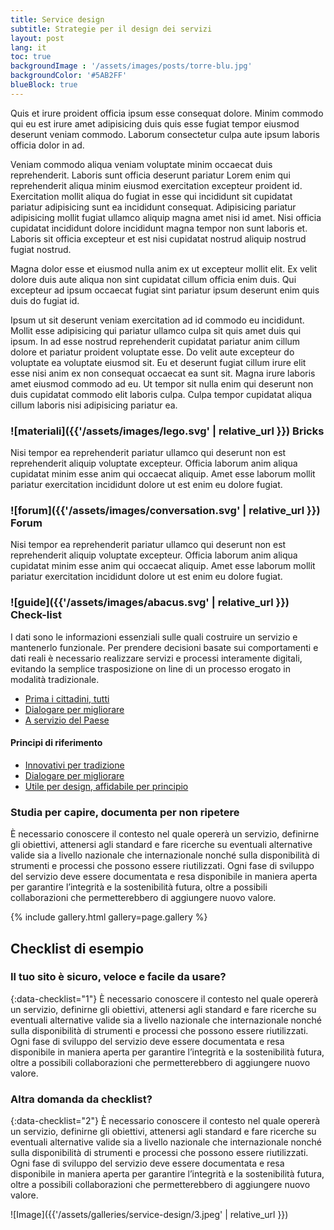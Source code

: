 ```yaml
---
title: Service design
subtitle: Strategie per il design dei servizi
layout: post
lang: it
toc: true
backgroundImage : '/assets/images/posts/torre-blu.jpg'
backgroundColor: '#5AB2FF'
blueBlock: true
---
```


Quis et irure proident officia ipsum esse consequat dolore. Minim commodo qui eu est irure amet adipisicing duis quis esse fugiat tempor eiusmod deserunt veniam commodo. Laborum consectetur culpa aute ipsum laboris officia dolor in ad.

Veniam commodo aliqua veniam voluptate minim occaecat duis reprehenderit. Laboris sunt officia deserunt pariatur Lorem enim qui reprehenderit aliqua minim eiusmod exercitation excepteur proident id. Exercitation mollit aliqua do fugiat in esse qui incididunt sit cupidatat pariatur adipisicing sunt ea incididunt consequat. Adipisicing pariatur adipisicing mollit fugiat ullamco aliquip magna amet nisi id amet. Nisi officia cupidatat incididunt dolore incididunt magna tempor non sunt laboris et. Laboris sit officia excepteur et est nisi cupidatat nostrud aliquip nostrud fugiat nostrud.

Magna dolor esse et eiusmod nulla anim ex ut excepteur mollit elit. Ex velit dolore duis aute aliqua non sint cupidatat cillum officia enim duis. Qui excepteur ad ipsum occaecat fugiat sint pariatur ipsum deserunt enim quis duis do fugiat id.

Ipsum ut sit deserunt veniam exercitation ad id commodo eu incididunt. Mollit esse adipisicing qui pariatur ullamco culpa sit quis amet duis qui ipsum. In ad esse nostrud reprehenderit cupidatat pariatur anim cillum dolore et pariatur proident voluptate esse. Do velit aute excepteur do voluptate ea voluptate eiusmod sit. Eu et deserunt fugiat cillum irure elit esse nisi anim ex non consequat occaecat ea sunt sit. Magna irure laboris amet eiusmod commodo ad eu. Ut tempor sit nulla enim qui deserunt non duis cupidatat commodo elit laboris culpa. Culpa tempor cupidatat aliqua cillum laboris nisi adipisicing pariatur ea.

### ![materiali]({{'/assets/images/lego.svg' | relative_url }}) Bricks

Nisi tempor ea reprehenderit pariatur ullamco qui deserunt non est reprehenderit aliquip voluptate excepteur. Officia laborum anim aliqua cupidatat minim esse anim qui occaecat aliquip. Amet esse laborum mollit pariatur exercitation incididunt dolore ut est enim eu dolore fugiat.

### ![forum]({{'/assets/images/conversation.svg' | relative_url }}) Forum

Nisi tempor ea reprehenderit pariatur ullamco qui deserunt non est reprehenderit aliquip voluptate excepteur. Officia laborum anim aliqua cupidatat minim esse anim qui occaecat aliquip. Amet esse laborum mollit pariatur exercitation incididunt dolore ut est enim eu dolore fugiat.

### ![guide]({{'/assets/images/abacus.svg' | relative_url }}) Check-list

I dati sono le informazioni essenziali sulle quali costruire un servizio e mantenerlo funzionale. Per prendere decisioni basate sui comportamenti e dati reali è necessario realizzare servizi e processi interamente digitali, evitando la semplice trasposizione
on line di un processo erogato in modalità tradizionale.

- [Prima i cittadini, tutti](#prima-i-cittadini)
- [Dialogare per migliorare](#dialogare-per-migliorare)
- [A servizio del Paese](#a-servizio-paese)

#### Principi di riferimento

- [Innovativi per tradizione](#innovativi-per-tradizione)
- [Dialogare per migliorare](#dialogare-per-migliorare)
- [Utile per design, affidabile per principio](#utile-e-affidabile)

### Studia per capire, documenta per non ripetere

È necessario conoscere il contesto nel quale opererà un servizio, definirne gli obiettivi, attenersi agli standard e fare ricerche su eventuali alternative valide sia a livello nazionale che internazionale nonché sulla disponibilità di strumenti e processi
che possono essere riutilizzati. Ogni fase di sviluppo del servizio deve essere documentata e resa disponibile in maniera aperta per garantire l’integrità e la sostenibilità futura, oltre a possibili collaborazioni che permetterebbero di aggiungere
nuovo valore.

{% include gallery.html gallery=page.gallery %}

## Checklist di esempio
### Il tuo sito è sicuro, veloce e facile da usare?
{:data-checklist="1"}
È necessario conoscere il contesto nel quale opererà un servizio, definirne gli obiettivi, attenersi agli standard e fare ricerche su eventuali alternative valide sia a livello nazionale che internazionale nonché sulla disponibilità di strumenti e processi
che possono essere riutilizzati. Ogni fase di sviluppo del servizio deve essere documentata e resa disponibile in maniera aperta per garantire l’integrità e la sostenibilità futura, oltre a possibili collaborazioni che permetterebbero di aggiungere
nuovo valore.

### Altra domanda da checklist?
{:data-checklist="2"}
È necessario conoscere il contesto nel quale opererà un servizio, definirne gli obiettivi, attenersi agli standard e fare ricerche su eventuali alternative valide sia a livello nazionale che internazionale nonché sulla disponibilità di strumenti e processi
che possono essere riutilizzati. Ogni fase di sviluppo del servizio deve essere documentata e resa disponibile in maniera aperta per garantire l’integrità e la sostenibilità futura, oltre a possibili collaborazioni che permetterebbero di aggiungere
nuovo valore.

![Image]({{'/assets/galleries/service-design/3.jpeg' | relative_url }})
